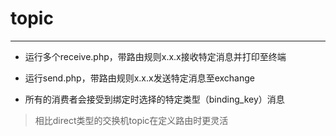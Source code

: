 # topic
---
* 运行多个receive.php，带路由规则x.x.x接收特定消息并打印至终端

* 运行send.php，带路由规则x.x.x发送特定消息至exchange

* 所有的消费者会接受到绑定时选择的特定类型（binding_key）消息

>相比direct类型的交换机topic在定义路由时更灵活